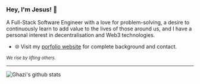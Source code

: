 ### Hey, I'm Jesus! 👋 
A Full-Stack Software Engineer with a love for problem-solving, a desire to continuously learn to add value to the lives of those around us, and I have a personal interest in decentralisation and Web3 technologies.


- 🌐 Visit my [porfolio website](www.jesusflores.io) for complete background and contact.

<sub>_We rise by lifting others._</sub>

---
![Ghazi's github stats](https://github-readme-stats.vercel.app/api?username=jesus-fhz&show_icons=true&hide_border=true&theme=dark)


<!--
**Jesus-fhz/Jesus-fhz** is a ✨ _special_ ✨ repository because its `README.md` (this file) appears on your GitHub profile.
[![Top Langs](https://github-readme-stats.vercel.app/api/top-langs/?username=jesus-fhz&layout=compact&theme=dark&hide_border=true)](https://github.com/jesus-fhz/github-readme-stats)
![Ghazi's github stats](https://github-readme-stats.vercel.app/api?username=jesus-fhz&show_icons=true&hide_border=true&theme=dark)
![trophy](https://github-profile-trophy.vercel.app/?username=jesus-fhz)


Here are some ideas to get you started:

- 🔭 I’m currently working on ...
- 🌱 I’m currently learning ...
- 👯 I’m looking to collaborate on ...
- 🤔 I’m looking for help with ...
- 💬 Ask me about ...
- 📫 How to reach me: ...
- 😄 Pronouns: ...
- ⚡ Fun fact: ...
-->
